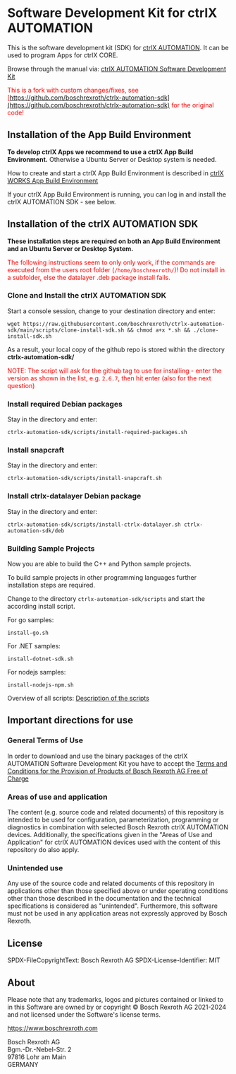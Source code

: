 # Software Development Kit for ctrlX AUTOMATION

This is the software development kit (SDK) for [ctrlX AUTOMATION](https://www.ctrlx-automation.com). It can be used to program Apps for ctrlX CORE.

Browse through the manual via: [ctrlX AUTOMATION Software Development Kit](https://boschrexroth.github.io/ctrlx-automation-sdk)

<span style="color:red">This is a fork with custom changes/fixes, see [https://github.com/boschrexroth/ctrlx-automation-sdk](https://github.com/boschrexroth/ctrlx-automation-sdk) for the original code!</span>

## Installation of the App Build Environment

__To develop ctrlX Apps we recommend to use a ctrlX App Build Environment.__ Otherwise a Ubuntu Server or Desktop system is needed.

How to create and start a ctrlX App Build Environment is described in [ctrlX WORKS App Build Environment](https://boschrexroth.github.io/ctrlx-automation-sdk/setup_qemu_ctrlx_works.html)

If your ctrlX App Build Environment is running, you can log in and install the ctrlX AUTOMATION SDK - see below.

## Installation of the ctrlX AUTOMATION SDK

__These installation steps are required on both an App Build Environment and an Ubuntu Server or Desktop System.__

<span style="color:red">The following instructions seem to only only work, if the commands are executed from the users root folder (`/home/boschrexroth/`)! Do not install in a subfolder, else the datalayer .deb package install fails.</span>

### Clone and Install the ctrlX AUTOMATION SDK

Start a console session, change to your destination directory and enter:

	wget https://raw.githubusercontent.com/boschrexroth/ctrlx-automation-sdk/main/scripts/clone-install-sdk.sh && chmod a+x *.sh && ./clone-install-sdk.sh

As a result, your local copy of the github repo is stored within the directory __ctrlx-automation-sdk/__

<span style="color:red">NOTE: The script will ask for the github tag to use for installing - enter the version as shown in the list, e.g. `2.6.7`, then hit enter (also for the next question)</span> 

### Install required Debian packages

Stay in the directory and enter:

	ctrlx-automation-sdk/scripts/install-required-packages.sh

### Install snapcraft

Stay in the directory and enter:

	ctrlx-automation-sdk/scripts/install-snapcraft.sh

### Install ctrlx-datalayer Debian package

Stay in the directory and enter:

	ctrlx-automation-sdk/scripts/install-ctrlx-datalayer.sh ctrlx-automation-sdk/deb

### Building Sample Projects

Now you are able to build the C++ and Python sample projects.

To build sample projects in other programming languages further installation steps are required.

Change to the directory `ctrlx-automation-sdk/scripts` and start the according install script.

For go samples:

	install-go.sh

For .NET samples:

	install-dotnet-sdk.sh

For nodejs samples:

	install-nodejs-npm.sh

Overview of all scripts: [Description of the scripts](scripts/README.md)

## Important directions for use

### General Terms of Use

In order to download and use the binary packages of the ctrlX AUTOMATION Software Development Kit you have to accept the [Terms and Conditions for the Provision of Products of Bosch Rexroth AG Free of Charge](https://dc-corp.resource.bosch.com/media/xc/homepage/TC_for_provision_of_products_free_of_charge.pdf)

### Areas of use and application

The content (e.g. source code and related documents) of this repository is intended to be used for configuration, parameterization, programming or diagnostics in combination with selected Bosch Rexroth ctrlX AUTOMATION devices.
Additionally, the specifications given in the "Areas of Use and Application" for ctrlX AUTOMATION devices used with the content of this repository do also apply.

### Unintended use

Any use of the source code and related documents of this repository in applications other than those specified above or under operating conditions other than those described in the documentation and the technical specifications is considered as "unintended". Furthermore, this software must not be used in any application areas not expressly approved by Bosch Rexroth.

## License

SPDX-FileCopyrightText: Bosch Rexroth AG
SPDX-License-Identifier: MIT

## About

Please note that any trademarks, logos and pictures contained or linked to in this Software are owned by or copyright © Bosch Rexroth AG 2021-2024 and not licensed under the Software's license terms.

<https://www.boschrexroth.com>

Bosch Rexroth AG  
Bgm.-Dr.-Nebel-Str. 2  
97816 Lohr am Main  
GERMANY
